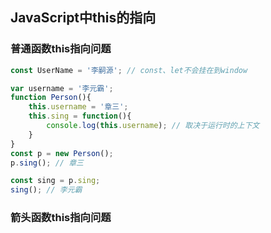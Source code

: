 ## JavaScript中this的指向

### 普通函数this指向问题

```javascript
const UserName = '李嗣源'; // const、let不会挂在到window

var username = '李元霸';
function Person(){
    this.username = '章三';
    this.sing = function(){
        console.log(this.username); // 取决于运行时的上下文
    }
}
const p = new Person();
p.sing(); // 章三

const sing = p.sing;
sing(); // 李元霸
```

### 箭头函数this指向问题

